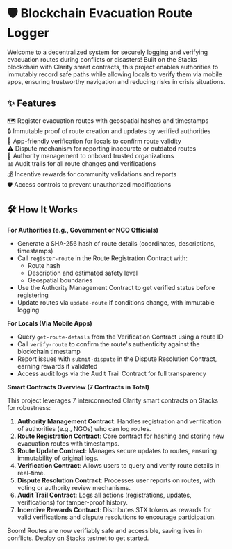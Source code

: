 # 🛡️ Blockchain Evacuation Route Logger

Welcome to a decentralized system for securely logging and verifying evacuation routes during conflicts or disasters! Built on the Stacks blockchain with Clarity smart contracts, this project enables authorities to immutably record safe paths while allowing locals to verify them via mobile apps, ensuring trustworthy navigation and reducing risks in crisis situations.

## ✨ Features

🗺️ Register evacuation routes with geospatial hashes and timestamps  
🔒 Immutable proof of route creation and updates by verified authorities  
📱 App-friendly verification for locals to confirm route validity  
⚠️ Dispute mechanism for reporting inaccurate or outdated routes  
👥 Authority management to onboard trusted organizations  
📊 Audit trails for all route changes and verifications  
💰 Incentive rewards for community validations and reports  
🛡️ Access controls to prevent unauthorized modifications  

## 🛠 How It Works

**For Authorities (e.g., Government or NGO Officials)**

- Generate a SHA-256 hash of route details (coordinates, descriptions, timestamps)  
- Call `register-route` in the Route Registration Contract with:  
  - Route hash  
  - Description and estimated safety level  
  - Geospatial boundaries  
- Use the Authority Management Contract to get verified status before registering  
- Update routes via `update-route` if conditions change, with immutable logging  

**For Locals (Via Mobile Apps)**

- Query `get-route-details` from the Verification Contract using a route ID  
- Call `verify-route` to confirm the route's authenticity against the blockchain timestamp  
- Report issues with `submit-dispute` in the Dispute Resolution Contract, earning rewards if validated  
- Access audit logs via the Audit Trail Contract for full transparency  

**Smart Contracts Overview (7 Contracts in Total)**

This project leverages 7 interconnected Clarity smart contracts on Stacks for robustness:  

1. **Authority Management Contract**: Handles registration and verification of authorities (e.g., NGOs) who can log routes.  
2. **Route Registration Contract**: Core contract for hashing and storing new evacuation routes with timestamps.  
3. **Route Update Contract**: Manages secure updates to routes, ensuring immutability of original logs.  
4. **Verification Contract**: Allows users to query and verify route details in real-time.  
5. **Dispute Resolution Contract**: Processes user reports on routes, with voting or authority review mechanisms.  
6. **Audit Trail Contract**: Logs all actions (registrations, updates, verifications) for tamper-proof history.  
7. **Incentive Rewards Contract**: Distributes STX tokens as rewards for valid verifications and dispute resolutions to encourage participation.  

Boom! Routes are now verifiably safe and accessible, saving lives in conflicts. Deploy on Stacks testnet to get started.